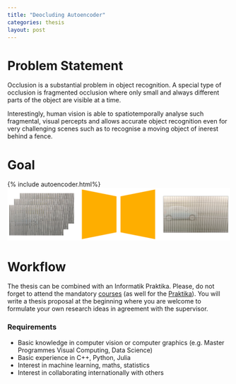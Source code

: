 ```yaml
---
title: "Deocluding Autoencoder"
categories: thesis
layout: post
---
```


# Problem Statement
Occlusion is a substantial problem in object recognition. A special type of occlusion is fragmented occlusion where only small and always different parts of the object are visible at a time.

Interestingly, human vision is able to spatiotemporally analyse such fragmental, visual percepts and allows accurate object recognition even for very challenging scenes such as to recognise a moving object of inerest behind a fence.

# Goal

{% include autoencoder.html%}
![architecture](test.png)


# Workflow
The thesis can be combined with an Informatik Praktika. Please, do not forget to attend the mandatory <a href="https://cvl.tuwien.ac.at/teaching/diplomarbeiten/allgemeine-hinweise-zu-masterarbeiten/">courses</a> (as well for the <a href="https://cvl.tuwien.ac.at/teaching/informatik-praktika/allgemeine-hinweise-zu-bachelorarbeiten-und-praktikas/">Praktika</a>). You will write a thesis proposal at the beginning where you are welcome to formulate your own research ideas in agreement with the supervisor.
<h3>Requirements</h3>
<ul>
 	<li>Basic knowledge in computer vision or computer graphics (e.g. Master Programmes Visual Computing, Data Science)</li>
 	<li>Basic experience in C++, Python, Julia</li>
 	<li>Interest in machine learning, maths, statistics</li>
 	<li>Interest in collaborating internationally with others</li>
</ul>
